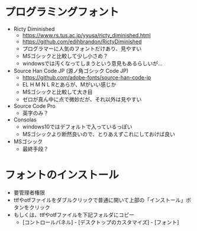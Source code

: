 # プログラミングフォント

- Ricty Diminished
    - https://www.rs.tus.ac.jp/yyusa/ricty_diminished.html
    - https://github.com/edihbrandon/RictyDiminished
    - プログラマーに人気のフォントだけあり、見やすい
    - MSゴシックと比較して少し小さめ？
    - windowsでは汚くなってしまうという意見もあるらしいが...
- Source Han Code JP (源ノ角ゴシック Code JP)
    - https://github.com/adobe-fonts/source-han-code-jp
    - EL H M N L Rとあらが、Mがいい感じか
    - MSゴシックと比較して大き目
    - ゼロが真ん中に点で微妙だが、それ以外は見やすい
- Source Code Pro
    - 英字のみ？
- Consolas
    - windows10ではデフォルトで入っているっぽい
    - MSゴシックより断然良いので、とりあえずこれにしておけば良い
- MSゴシック
    - 最終手段？


# フォントのインストール

- 要管理者権限
- ttfやotfファイルをダブルクリックで普通に開いて上部の「インストール」ボタンをクリック
- もしくは、ttfやotfファイルを下記フォルダにコピー
    - [コントロールパネル] - [デスクトップのカスタマイズ] - [フォント]
